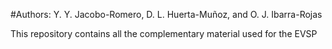 #Authors: Y. Y. Jacobo-Romero, D. L. Huerta-Muñoz, and O. J. Ibarra-Rojas

This repository contains all the complementary material used for the EVSP
